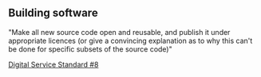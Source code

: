 ## Building software

"Make all new source code open and reusable, and publish it under appropriate licences (or give a convincing explanation as to why this can't be done for specific subsets of the source code)"

[Digital Service Standard #8](https://www.gov.uk/service-manual/service-standard#criterion-8)
